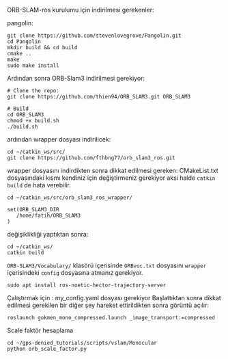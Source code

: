 ORB-SLAM-ros kurulumu için indirilmesi gerekenler:

pangolin:
```
git clone https://github.com/stevenlovegrove/Pangolin.git
cd Pangolin
mkdir build && cd build
cmake ..
make
sudo make install
```

Ardından sonra ORB-Slam3 indirilmesi gerekiyor:

```
# Clone the repo:
git clone https://github.com/thien94/ORB_SLAM3.git ORB_SLAM3

# Build
cd ORB_SLAM3
chmod +x build.sh
./build.sh
```
ardından wrapper dosyası indirilicek:
```
cd ~/catkin_ws/src/
git clone https://github.com/fthbng77/orb_slam3_ros.git
```

wrapper dosyasını indirdikten sonra dikkat edilmesi gereken:
CMakeList.txt dosyasındaki kısmı kendiniz için değiştirmeniz gerekiyor aksi halde `catkin build` de hata verebilir.
```
cd ~/catkin_ws/src/orb_slam3_ros_wrapper/

set(ORB_SLAM3_DIR
   /home/fatih/ORB_SLAM3
)
```
değişiklikliği yaptıktan sonra:
```
cd ~/catkin_ws/
catkin build
```
`ORB-SLAM3/Vocabulary/` klasörü içerisinde `ORBvoc.txt` dosyasını `wrapper` içerisindeki `config` dosyasına atmanız gerekiyor.
```
sudo apt install ros-noetic-hector-trajectory-server
```
Çalıştırmak için : my_config.yaml dosyası gerekiyor
Başlattıktan sonra dikkat edilmesi gerekilen bir diğer şey hareket ettirildikten sonra görüntü açılır:
```
roslaunch gokmen_mono_compressed.launch _image_transport:=compressed
```

Scale faktör hesaplama
```
cd ~/gps-denied_tutorials/scripts/vslam/Monocular
python orb_scale_factor.py
```

